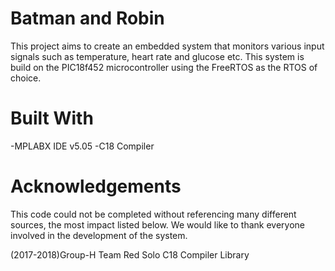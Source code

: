 # Batman and Robin
This project aims to create an embedded system that monitors various input signals such as temperature, heart rate and glucose etc.
This system is build on the PIC18f452 microcontroller using the FreeRTOS as the RTOS of choice.
# Built With
-MPLABX IDE v5.05
-C18 Compiler

# Acknowledgements
This code could not be completed without referencing many different sources, the most impact listed below.
We would like to thank everyone involved in the development of the system.

(2017-2018)Group-H Team Red Solo 
C18 Compiler Library

